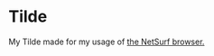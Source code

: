 # Tilde

My Tilde made for my usage of [the NetSurf browser.](https://www.netsurf-browser.org/)




